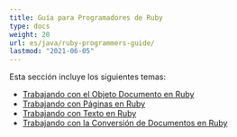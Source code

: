 ```yaml
---
title: Guía para Programadores de Ruby
type: docs
weight: 20
url: es/java/ruby-programmers-guide/
lastmod: "2021-06-05"
---
```


Esta sección incluye los siguientes temas:

- [Trabajando con el Objeto Documento en Ruby](/pdf/java/working-with-document-object-in-ruby/)
- [Trabajando con Páginas en Ruby](/pdf/java/working-with-pages-in-ruby/)
- [Trabajando con Texto en Ruby](/pdf/java/working-with-text-in-ruby/)
- [Trabajando con la Conversión de Documentos en Ruby](/pdf/java/working-with-document-conversion-in-ruby/)